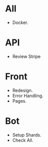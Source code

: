 # All
- Docker.

# API
- Review Stripe

# Front
- Redesign.
- Error Handling.
- Pages.

# Bot
- Setup Shards.
- Check All.